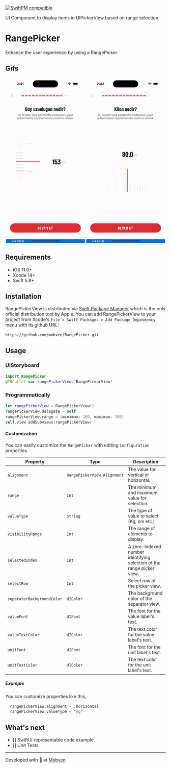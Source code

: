 [![SwiftPM compatible](https://img.shields.io/badge/SwiftPM-compatible-brightgreen.svg)](https://swift.org/package-manager/)

UI Component to display items in UIPickerView based on range selection.
# RangePicker
Enhance the user experience by using a RangePicker.

## Gifs
<div align="center">
  <span width="248" height="517">
    <img alt="iphone14pro" width="248" height="517" src="Docs/Gifs/gif1.gif">
    </span>
    <span width="248" height="517">
    <img alt="iphone14pro" width="248" height="517" src="Docs/Gifs/gif2.gif">
    </span>
</div>

## Requirements
* iOS 11.0+
* Xcode 14+
* Swift 5.8+

## Installation
RangePickerView is distributed via [Swift Package Manager](https://swift.org/package-manager/) which is the only official distribution tool by Apple. You can add RangePickerView to your project from Xcode's `File > Swift Packages > Add Package Dependency` menu with its github URL:
```
https://github.com/mobven/RangePicker.git
```

## Usage
### UIStoryboard
```swift
import RangePicker
@IBOutlet var rangePickerView: RangePickerView!
```

### Programmatically
```swift
let rangePickerView = RangePickerView()
rangePickerView.delegate = self
rangePickerView.range = (minimum: 100, maximum: 200)
self.view.addSubviews(rangePickerView)
```

#### Customization
You can easily customize the `RangePicker` with editing `Configuration` properties.

| Property                   | Type                        | Description                                                           |
| -------------------------- | --------------------------- | ----------------------------------------------------------------------|
| `alignment`                | `RangePickerView.Alignment` | The value for vertical or horizontal.                                 |
| `range`                    | `Int`                       | The minimum and maximum value for selection.                          |
| `valueType`                | `String`                    | The type of value to select. (Kg, cm etc.)                            |
| `visibilityRange`          | `Int`                       | The range of elements to display.                                     |
| `selectedIndex`            | `Int`                       | A zero-indexed number identifying selection of the range picker view. |
| `selectRow`                | `Int`                       | Select row of the picker view.                                        |
| `seperatorBackgroundColor` | `UIColor`                   | The background color of the separator view.                           |
| `valueFont`                | `UIFont`                    | The font for the value label's text.                                  |
| `valueTextColor`           | `UIColor`                   | The text color for the value label's text.                            |
| `unitFont`                 | `UIFont`                    | The font for the unit label's text.                                   |
| `unitTextColor`            | `UIColor`                   | The text color for the unit label's text.                             |

##### Example 
You can customize properties like this,

```swift
  rangePickerView.alignment = .horizontal
  rangePickerView.valueType = "kg"
``` 
                                   
## What's next
- [] SwiftUI representable code example.
- [] Unit Tests.

---
Developed with 🖤 at [Mobven](https://mobven.com/)
